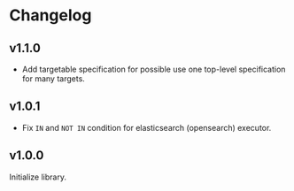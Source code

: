Changelog
=========

v1.1.0
------

* Add targetable specification for possible use one top-level specification for many targets.

v1.0.1
------

* Fix `IN` and `NOT IN` condition for elasticsearch (opensearch) executor.

v1.0.0
------

Initialize library.
